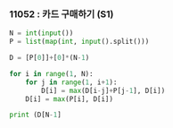 ### 11052 : 카드 구매하기 (S1)

```python
N = int(input())
P = list(map(int, input().split()))

D = [P[0]]+[0]*(N-1)

for i in range(1, N):
    for j in range(1, i+1):
        D[i] = max(D[i-j]+P[j-1], D[i])
    D[i] = max(P[i], D[i])

print (D[N-1]
```
